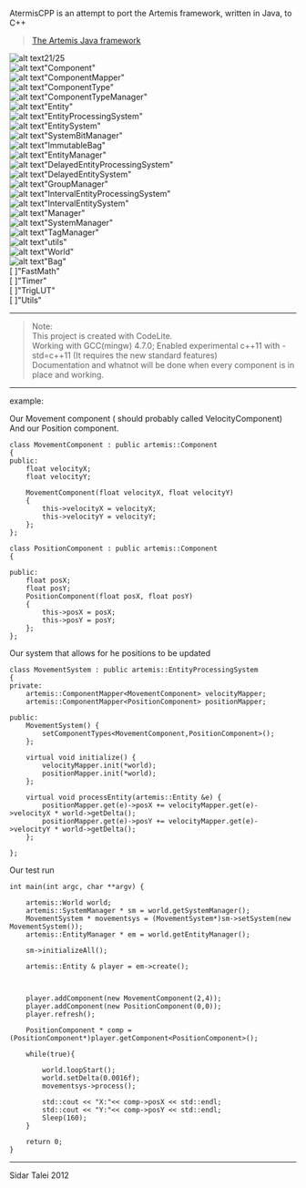 AtermisCPP is an attempt to port the Artemis framework, written in Java, to C++
>[The Artemis Java framework](http://gamadu.com/artemis/ "Title")


![alt text](https://dl.dropbox.com/u/12043338/11check_mark.png "check")21/25  
![alt text](https://dl.dropbox.com/u/12043338/11check_mark.png "check")"Component"  
![alt text](https://dl.dropbox.com/u/12043338/11check_mark.png "check")"ComponentMapper"  
![alt text](https://dl.dropbox.com/u/12043338/11check_mark.png "check")"ComponentType"  
![alt text](https://dl.dropbox.com/u/12043338/11check_mark.png "check")"ComponentTypeManager"  
![alt text](https://dl.dropbox.com/u/12043338/11check_mark.png "check")"Entity"  
![alt text](https://dl.dropbox.com/u/12043338/11check_mark.png "check")"EntityProcessingSystem"  
![alt text](https://dl.dropbox.com/u/12043338/11check_mark.png "check")"EntitySystem"  
![alt text](https://dl.dropbox.com/u/12043338/11check_mark.png "check")"SystemBitManager"  
![alt text](https://dl.dropbox.com/u/12043338/11check_mark.png "check")"ImmutableBag"  
![alt text](https://dl.dropbox.com/u/12043338/11check_mark.png "check")"EntityManager"  
![alt text](https://dl.dropbox.com/u/12043338/11check_mark.png "check")"DelayedEntityProcessingSystem"  
![alt text](https://dl.dropbox.com/u/12043338/11check_mark.png "check")"DelayedEntitySystem"  
![alt text](https://dl.dropbox.com/u/12043338/11check_mark.png "check")"GroupManager"  
![alt text](https://dl.dropbox.com/u/12043338/11check_mark.png "check")"IntervalEntityProcessingSystem"  
![alt text](https://dl.dropbox.com/u/12043338/11check_mark.png "check")"IntervalEntitySystem"  
![alt text](https://dl.dropbox.com/u/12043338/11check_mark.png "check")"Manager"  
![alt text](https://dl.dropbox.com/u/12043338/11check_mark.png "check")"SystemManager"  
![alt text](https://dl.dropbox.com/u/12043338/11check_mark.png "check")"TagManager"  
![alt text](https://dl.dropbox.com/u/12043338/11check_mark.png "check")"utils"  
![alt text](https://dl.dropbox.com/u/12043338/11check_mark.png "check")"World"  
![alt text](https://dl.dropbox.com/u/12043338/11check_mark.png "check")"Bag"  
[ ]"FastMath"  
[ ]"Timer"  
[ ]"TrigLUT"  
[ ]"Utils" 
 
***

>Note:  
>This project is created with CodeLite.   
>Working with GCC(mingw) 4.7.0; Enabled experimental c++11 with -std=c++11 (It requires the new standard features)  
>Documentation and whatnot will be done when every component is in place and working.

***

example:

Our Movement component ( should probably called VelocityComponent) And our Position component.  

	class MovementComponent : public artemis::Component
	{
	public:
		float velocityX;
		float velocityY;
		
		MovementComponent(float velocityX, float velocityY)
		{
			this->velocityX = velocityX;
			this->velocityY = velocityY;
		};
	};
	
	class PositionComponent : public artemis::Component
    {
		
	public:
		float posX;
		float posY;
		PositionComponent(float posX, float posY)
		{
			this->posX = posX;
			this->posY = posY;
		};
	};
	
Our system that allows for he positions to be updated  
				
	class MovementSystem : public artemis::EntityProcessingSystem
	{
	private:
		artemis::ComponentMapper<MovementComponent> velocityMapper;
		artemis::ComponentMapper<PositionComponent> positionMapper;

	public:
		MovementSystem() {
			setComponentTypes<MovementComponent,PositionComponent>();
		};

		virtual void initialize() {
			velocityMapper.init(*world);
			positionMapper.init(*world);
		};

		virtual void processEntity(artemis::Entity &e) {
			positionMapper.get(e)->posX += velocityMapper.get(e)->velocityX * world->getDelta();
			positionMapper.get(e)->posY += velocityMapper.get(e)->velocityY * world->getDelta();
		};

	};

Our test run  

	int main(int argc, char **argv) {
		
		artemis::World world;
		artemis::SystemManager * sm = world.getSystemManager();
		MovementSystem * movementsys = (MovementSystem*)sm->setSystem(new MovementSystem());
		artemis::EntityManager * em = world.getEntityManager();
		
		sm->initializeAll();
		
		artemis::Entity & player = em->create();
		
		
		
		player.addComponent(new MovementComponent(2,4));
		player.addComponent(new PositionComponent(0,0));
		player.refresh();
		
		PositionComponent * comp = (PositionComponent*)player.getComponent<PositionComponent>();
		
		while(true){
			
			world.loopStart();
			world.setDelta(0.0016f);
			movementsys->process();
			
			std::cout << "X:"<< comp->posX << std::endl;
			std::cout << "Y:"<< comp->posY << std::endl;
			Sleep(160);
		}
		
		return 0;
	}
***


Sidar Talei 2012